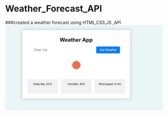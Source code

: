 # Weather_Forecast_API
###created a weather forecast using HTML,CSS,JS ,API 
![Profile Image](screenshot.png)
